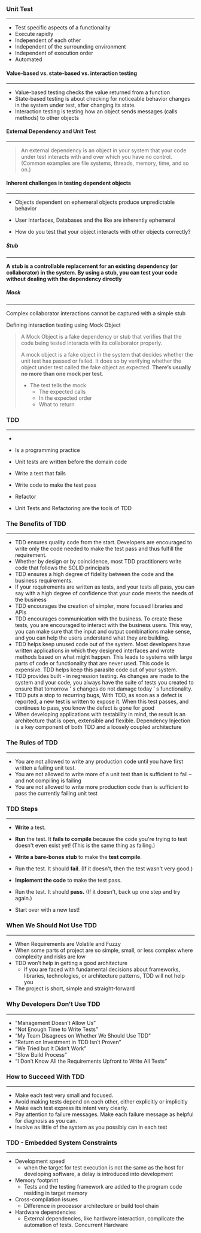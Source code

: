 ### Unit Test

---

- Test specific aspects of a functionality
- Execute rapidly
- Independent of each other
- Independent of the surrounding environment
- Independent of execution order
- Automated

#### Value-based vs. state-based vs. interaction testing

---

- Value-based testing checks the value returned from a function
- State-based testing is about checking for noticeable behavior changes in the system under test, after changing its state.
- Interaction testing is testing how an object sends messages (calls methods) to other objects



#### External Dependency and Unit Test

---

> An external dependency is an object in your system that your code under test interacts with and over which you have no control. (Common examples are file systems, threads, memory, time, and so on.)

#### Inherent challenges in testing dependent objects

---

- Objects dependent on ephemeral objects produce unpredictable behavior

- User Interfaces, Databases and the like are inherently ephemeral

- How do you test that your object interacts with other objects correctly?

  

##### Stub

----

**A** **stub is a controllable replacement for an existing dependency** **(or** **collaborator) in the system. By using a stub, you can test your code without** **dealing with the dependency directly**

##### Mock

---

Complex collaborator interactions cannot be captured with a simple stub 

Defining interaction testing using  Mock Object

> A Mock Object is a fake dependency or stub  that verifies that the code being tested interacts with its collaborator properly.
>
> A mock object is a fake object in the system that decides whether the unit test has passed or failed. It does so by verifying whether the object under test called the fake object as expected. **There’s usually no more than one mock per test**.
>
> - The test tells the mock
>   - The expected calls
>   -  In the expected order
>   - What to return



###  TDD

---

-

- Is a programming practice

- Unit tests are written before the domain code
- Write a test that fails
- Write code to make the test pass
- Refactor
- Unit Tests and Refactoring are the tools of TDD



### The Benefits of TDD

---

- TDD ensures quality code from the start. Developers are encouraged to write only the code needed to make the test pass and thus fulfill the requirement. 
- Whether by design or by coincidence, most TDD practitioners write code that follows the SOLID principals
- TDD ensures a high degree of fidelity between the code and the business requirements.
- If your requirements are written as tests, and your tests all pass, you can say with a high degree of confidence that your code meets the needs of the business
- TDD encourages the creation of simpler, more focused libraries and APIs
- TDD encourages communication with the business. To create these tests, you are encouraged to interact with the business users. This way, you can make sure that the input and output combinations make sense, and you can help the users understand what they are building.
- TDD helps keep unused code out of the system. Most developers have written applications in which they designed interfaces and wrote methods based on what might happen. This leads to systems with large parts of code or functionality that are never used. This code is expensive. TDD helps keep this parasite code out of your system.
- TDD provides built - in regression testing. As changes are made to the system and your code, you always have the suite of tests you created to ensure that tomorrow ’ s changes do not damage today ’ s functionality.
- TDD puts a stop to recurring bugs, With TDD, as soon as a defect is reported, a new test is written to expose it. When this test passes, and continues to pass, you know the defect is gone for good
- When developing applications with testability in mind, the result is an architecture that is open, extensible and flexible. Dependency Injection  is a key component of both TDD and a loosely coupled architecture

### The Rules of TDD

---

- You are not allowed to write any production code until you have first written a failing unit test.
- You are not allowed to write more of a unit test than is sufficient to fail – and not compiling is failing
- You are not allowed to write more production code than is sufficient to pass the currently failing unit test

### TDD Steps

---

- **Write** a test.

- **Run** the test. It **fails to compile** because the code you're trying to test doesn't even exist yet! (This is the same thing as failing.)

- **Write a bare-bones stub** to make the **test compile**.

- Run the test. It should **fail**. (If it doesn't, then the test wasn't very good.)

- **Implement the code** to make the test pass.

- Run the test. It should **pass.** (If it doesn't, back up one step and try again.)

- Start over with a new test!

### When We Should Not Use TDD

---

- When Requirements are Volatile and Fuzzy
- When some parts of project are so simple, small, or less complex where complexity and risks are low
- TDD won’t help in getting a good architecture
  - If you are faced with fundamental decisions about frameworks, libraries, technologies, or architecture patterns, TDD will not help you
- The project is short, simple and straight-forward

### Why Developers Don’t Use TDD

---

- "Management Doesn’t Allow Us”
-  “Not Enough Time to Write Tests”
- “My Team Disagrees on Whether We Should Use TDD"
- “Return on Investment in TDD Isn’t Proven”
- “We Tried but It Didn’t Work”
- “Slow Build Process”
- “I Don’t Know All the Requirements Upfront to Write All Tests”



### How to Succeed With TDD

---

- Make each test very small and focused.
- Avoid making tests depend on each other, either explicitly or implicitly
- Make each test express its intent very clearly.
- Pay attention to failure messages. Make each failure message as helpful for diagnosis as you can.
- Involve as little of the system as you possibly can in each test

### TDD - Embedded System Constraints

---

- Development speed
  - when the target for test execution is not the same as the host for developing software, a delay is introduced into development
- Memory footprint
  - Tests and the testing framework are added to the program code residing in target memory
- Cross-compilation issues
  - Difference in processor architecture or build tool chain
- Hardware dependencies
  - External dependencies, like hardware interaction, complicate the automation of tests. Concurrent Hardware





